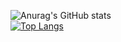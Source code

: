 
![Anurag's GitHub stats](https://github-readme-stats.vercel.app/api?username=Kong-E&count_private=true&show_icons=true&theme=swift)   
[![Top Langs](https://github-readme-stats.vercel.app/api/top-langs/?username=Kong-E)](https://github.com/Kong-E/github-readme-stats)

<!--
**Kong-E/Kong-E** is a ✨ _special_ ✨ repository because its `README.md` (this file) appears on your GitHub profile.

Here are some ideas to get you started:

- 🔭 I’m currently working on ...
- 🌱 I’m currently learning ...
- 👯 I’m looking to collaborate on ...
- 🤔 I’m looking for help with ...
- 💬 Ask me about ...
- 📫 How to reach me: ...
- 😄 Pronouns: ...
- ⚡ Fun fact: ...
-->
